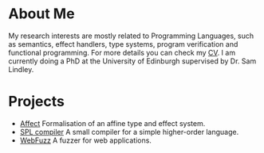 # About Me

My research interests are mostly related to Programming Languages, such as semantics, effect handlers, type systems, program verification and functional programming.
For more details you can check my [CV](/curriculum_vitae.pdf).
I am currently doing a PhD at the University of Edinburgh supervised by Dr. Sam Lindley.

# Projects
- [Affect](https://github.com/ovanr/affect) Formalisation of an affine type and effect system.
- [SPL compiler](https://github.com/ovanr/spl-compiler) A small compiler for a simple higher-order language.
- [WebFuzz](https://github.com/ovanr/webFuzz) A fuzzer for web applications. 
